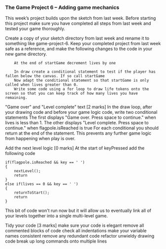 ### The Game Project 6 – Adding game mechanics

This week’s project builds upon the sketch from last week. Before starting this project make sure you have completed all steps from last week and tested your game thoroughly.

Create a copy of your sketch directory from last week and rename it to something like game-project-6. Keep your completed project from last week safe as a reference, and make the following changes to the code in your new game directory.

<!--
Add a score counter [1 marks]
        create a global variable called game_score
        increment game_score by one each time the character collects an item.
        use the text function to draw the score on the screen.
        NB. make sure you stick this variable name as we will be using to combine your game levels
-->

<!--
Add a flagpole [1 marks]
        We need to add an end to your level. I have chosen a flagpole but you can chose according to the theme of your game.
        Initialise an object called flagpole, it should at least have the properties x_pos and isReached.
        set isReached to false and x_pos to a world position at the very end of your level.
        create a function called renderFlagpole and call this from the draw function
        complete the function to draw your flagpole in two states. One for when isReached is false, and one for when it is true
-->

<!--
Flagpole checking function [1 marks]
        create a function called checkFlagpole
        call the function from draw, but write a conditional so that checkFlagpole is only called when flagpole.isReached is false
        in checkFlagpole write a conditional such that when the gameChar is in range of the flagpole its isReached property is set to true
-->

<!--
Add lives [2 marks]
        Your character should begin with three lives, and each time they fall down a canyon the game should reset and their remaining lives decrement by one.
-->
<!--
        Create a global variable lives, and initialise it to 4 within setup.
        Create a new function called startGame().
-->
<!--        Move everything from setup except createCanvas and the initialisation of floorPos_y and lives into this new function.-->
        At the end of startGame decrement lives by one
<!--        At the end of your now very short setup function call startGame().-->
        In draw create a conditional statement to test if the player has fallen below the canvas. If so call startGame
        Now adapt the conditional statement so that startGame is only called when lives greater than 0.
        Write some code using a for loop to draw life tokens onto the screen so that you can keep track of how many lives you have remaining.

"Game over" and "Level complete" text [2 marks]
        In the draw loop, after your drawing code and before your game logic code, write two conditional statements
        The first displays "Game over. Press space to continue." when lives is less than 1.
        The other displays "Level complete. Press space to continue." when flagpole.isReached is true
        For each conditional you should return at the end of the statement. This prevents any further game logic from happening when play is over.

Add the next level logic [0 marks]
        At the start of keyPressed add the following code

    if(flagpole.isReached && key == ' ')
    {
        nextLevel();
        return
    }
    else if(lives == 0 && key == ' ')
    {
        returnToStart();
        return
    }

This bit of code won't run now but it will allow us to eventually link all of your levels together into a single multi-level game.

Tidy your code [3 marks]
        make sure your code is elegant
            remove all commented blocks of code
            check all indentations
            make your variable names consistent
            remove any redundant code
            refactor unwieldy drawing code
            break up long commands onto multiple lines


